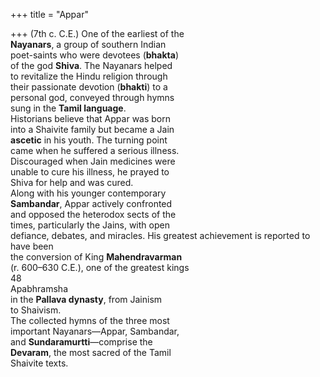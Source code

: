 +++
title = "Appar"

+++
(7th c. C.E.) One of the earliest of the  
**Nayanars**, a group of southern Indian  
poet-saints who were devotees (**bhakta**)  
of the god **Shiva**. The Nayanars helped  
to revitalize the Hindu religion through  
their passionate devotion (**bhakti**) to a  
personal god, conveyed through hymns  
sung in the **Tamil language**.  
Historians believe that Appar was born  
into a Shaivite family but became a Jain  
**ascetic** in his youth. The turning point  
came when he suffered a serious illness.  
Discouraged when Jain medicines were  
unable to cure his illness, he prayed to  
Shiva for help and was cured.  
Along with his younger contemporary  
**Sambandar**, Appar actively confronted  
and opposed the heterodox sects of the  
times, particularly the Jains, with open  
defiance, debates, and miracles. His greatest achievement is reported to have been  
the conversion of King **Mahendravarman**  
(r. 600–630 C.E.), one of the greatest kings  
48  
Apabhramsha  
in the **Pallava dynasty**, from Jainism  
to Shaivism.  
The collected hymns of the three most  
important Nayanars—Appar, Sambandar,  
and **Sundaramurtti**—comprise the  
**Devaram**, the most sacred of the Tamil  
Shaivite texts.